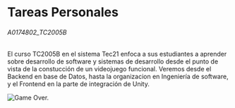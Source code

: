 # Tareas Personales

###### A0174802_TC2005B

El curso TC2005B en el sistema Tec21 enfoca a sus estudiantes a aprender sobre desarrollo de software y sistemas de desarrollo desde el punto de vista de la constucción de un videojuego funcional. Veremos desde el Backend en base de Datos, hasta la organizacion en Ingeniería de software, y el Frontend en la parte de integración de Unity.

![Game Over.](./assets/gameover.png)
